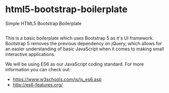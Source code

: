 # html5-bootstrap-boilerplate
Simple HTML5 Bootstrap Boilerplate



##

This is a basic boilerplate which uses Bootstrap 5 as it's UI framework. Bootstrap 5 removes the previous dependency on jQuery, which allows for an easier understanding of basic JavaScript when it comes to making small interactive applications.

We will be using ES6 as our JavaScript coding standard. For more information you can check out:

* https://www.w3schools.com/js/js_es6.asp
* http://es6-features.org/